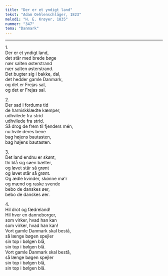```yaml
---
title: "Der er et yndigt land"
tekst: "Adam Oehlenschläger, 1823"
melodi: "H. E. Krøyer, 1835"
nummer: "347"
tema: "Danmark"
---
```


***

1.<br>
Der er et yndigt land,<br>
det står med brede bøge<br>
nær salten østerstrand<br>
nær salten østerstrand.<br>
Det bugter sig i bakke, dal,<br>
det hedder gamle Danmark,<br>
og det er Frejas sal,<br>
og det er Frejas sal.<br>

2.<br>
Der sad i fordums tid<br>
de harniskklædte kæmper,<br>
udhvilede fra strid<br>
udhvilede fra strid.<br>
Så drog de frem til fjenders mén,<br>
nu hvile deres bene<br>
bag højens bautasten,<br>
bag højens bautasten.<br>

3.<br>
Det land endnu er skønt,<br>
thi blå sig søen bælter,<br>
og løvet står så grønt<br>
og løvet står så grønt.<br>
Og ædle kvinder, skønne mø'r<br>
og mænd og raske svende<br>
bebo de danskes øer,<br>
bebo de danskes øer.<br>

4.<br>
Hil drot og fædreland!<br>
Hil hver en danneborger,<br>
som virker, hvad han kan<br>
som virker, hvad han kan!<br>
Vort gamle Danmark skal bestå,<br>
så længe bøgen spejler<br>
sin top i bølgen blå,<br>
sin top i bølgen blå.<br>
Vort gamle Danmark skal bestå,<br>
så længe bøgen spejler<br>
sin top i bølgen blå,<br>
sin top i bølgen blå.<br>
